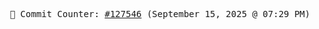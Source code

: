 <p align="center">
    <samp>
        📮 Commit Counter: <a href="https://github.com/Javascript-void0/Javascript-void0/commits/main">#127546</a> (September 15, 2025 @ 07:29 PM)
    </samp>
</p>